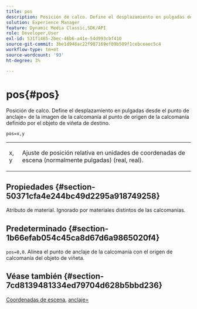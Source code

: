 ```yaml
---
title: pos
description: Posición de calco. Define el desplazamiento en pulgadas desde el punto de anclaje= de la imagen de la calcomanía al punto de origen de la calcomanía definido por el objeto de viñeta de destino.
solution: Experience Manager
feature: Dynamic Media Classic,SDK/API
role: Developer,User
exl-id: 531f1465-2bec-46b6-a41e-54d993cbf410
source-git-commit: 3be1d948ac22f907169ef09b509f1cebceaec5c4
workflow-type: tm+mt
source-wordcount: '93'
ht-degree: 3%

---
```


# pos{#pos}

Posición de calco. Define el desplazamiento en pulgadas desde el punto de anclaje= de la imagen de la calcomanía al punto de origen de la calcomanía definido por el objeto de viñeta de destino.

`pos=x,y`

<table id="simpletable_DB3B64EFB67A47AD843812324ABFAE45"> 
 <tr class="strow"> 
  <td class="stentry"> <p><span class="varname"> x</span>,<span class="varname"> y</span> </p></td> 
  <td class="stentry"> <p>Ajuste de posición relativa en unidades de coordenadas de escena (normalmente pulgadas) (real, real). </p></td> 
 </tr> 
</table>

## Propiedades {#section-50371cfa4e244bc49d2295a918749258}

Atributo de material. Ignorado por materiales distintos de las calcomanías.

## Predeterminado {#section-1b66efab054c45ca8d67d6a9865020f4}

`pos=0,0`. Alinea el punto de anclaje de la calcomanía con el origen de calcomanía del objeto de viñeta.

## Véase también {#section-7cd8139481334ed79704d628b5bbd236}

[Coordenadas de escena](../../../../../ir-api/http-protocol/image-rendering-api-ref/c-ir-http-protocol-ref/c-ir-http-protocol-syntax-and-features/c-ir-vignettes/c-ir-scene-coordinates.md#concept-528507024fa640b19a2631357febf7f1), [anclaje=](../../../../../ir-api/http-protocol/image-rendering-api-ref/c-ir-http-protocol-ref/c-ir-http-protocol-command-reference/r-ir-http-anchor.md#reference-d53923d785c9442997dc7f2199524c26)
